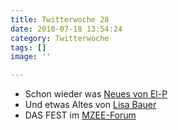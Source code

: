```yaml
---
title: Twitterwoche 28
date: 2010-07-18 13:54:24
category: Twitterwoche
tags: []
image: ''

---
```


* Schon wieder was [Neues von El-P](http://el-p.bandcamp.com/track/what-god-should-do)
* Und etwas Altes von [Lisa Bauer](http://www.youtube.com/watch?v=bR4DMyre1KA)
* DAS FEST im [MZEE-Forum](http://www.mzee.com/wall/index.php?artikel=100109078)
